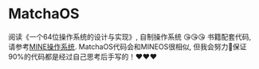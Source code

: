 # MatchaOS
阅读《一个64位操作系统的设计与实现》, 自制操作系统 😘😘😘  书籍配套代码, 请参考[MINE操作系统](https://gitee.com/MINEOS_admin). MatchaOS代码会和MINEOS很相似, 但我会努力💪保证90%的代码都是经过自己思考后手写的！❤️❤️❤️
